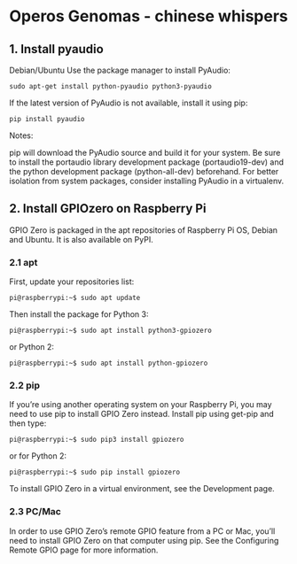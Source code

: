 # Operos Genomas - chinese whispers 

## 1. Install pyaudio
Debian/Ubuntu
Use the package manager to install PyAudio:
```
sudo apt-get install python-pyaudio python3-pyaudio
```
If the latest version of PyAudio is not available, install it using pip:
```
pip install pyaudio
```
Notes:

pip will download the PyAudio source and build it for your system. Be sure to install the portaudio library development package (portaudio19-dev) and the python development package (python-all-dev) beforehand.
For better isolation from system packages, consider installing PyAudio in a virtualenv.



## 2. Install GPIOzero on Raspberry Pi
GPIO Zero is packaged in the apt repositories of Raspberry Pi OS, Debian and Ubuntu. It is also available on PyPI.

### 2.1 apt
First, update your repositories list:
```
pi@raspberrypi:~$ sudo apt update
```
Then install the package for Python 3:
```
pi@raspberrypi:~$ sudo apt install python3-gpiozero
```
or Python 2:
```
pi@raspberrypi:~$ sudo apt install python-gpiozero
```

### 2.2 pip
If you’re using another operating system on your Raspberry Pi, you may need to use pip to install GPIO Zero instead. Install pip using get-pip and then type:
```
pi@raspberrypi:~$ sudo pip3 install gpiozero
```
or for Python 2:
```
pi@raspberrypi:~$ sudo pip install gpiozero
```
To install GPIO Zero in a virtual environment, see the Development page.

### 2.3 PC/Mac
In order to use GPIO Zero’s remote GPIO feature from a PC or Mac, you’ll need to install GPIO Zero on that computer using pip. See the Configuring Remote GPIO page for more information.
